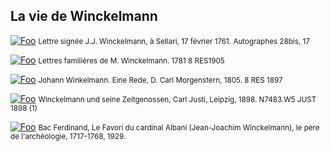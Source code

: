 ## La vie de Winckelmann

[![Foo](/img/doc1/doc10_1.jpg)](./document10.html)
<small style="text-align:center">Lettre signée J.J. Winckelmann,  à Sellari, 17 février 1761. Autographes 28bis, 17</small>

[![Foo](/img/doc1/doc11_1.jpg)](./document11.html)
<small style="text-align:center">Lettres familières de M. Winckelmann. 1781	8 RES1905</small>

[![Foo](/img/doc1/doc12_1.jpg)](./document12.html)
<small style="text-align:center">Johann Winkelmann. Eine Rede, D. Carl Morgenstern, 1805. 8 RES 1897</small>

[![Foo](/img/doc1/doc13_1.jpg)](./document13.html)
<small style="text-align:center">Winckelmann und seine Zeitgenossen, Carl Justi, Leipzig, 1898.	N7483.W5 JUST 1898 (1)</small>

[![Foo](/img/doc1/doc14_1.jpg)](./document14.html)
<small style="text-align:center">Bac Ferdinand, Le Favori du cardinal Albani (Jean-Joachim Winckelmann), le père de l'archéologie, 1717-1768, 1929.</small>

